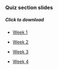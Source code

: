 ### Quiz section slides
##### Click to download

- [Week 1](/Genome373-2018/slides_site/week1.pdf)

- [Week 2](/Genome373-2018/slides_site/week2.pdf)

- [Week 3](/Genome373-2018/slides_site/week3.pdf)

- [Week 4](/Genome373-2018/slides_site/week4.pdf)

